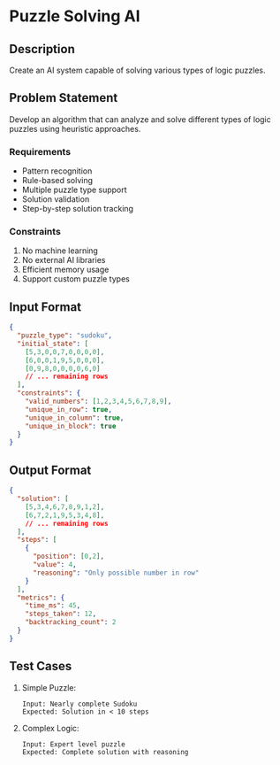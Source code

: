 # Puzzle Solving AI

## Description
Create an AI system capable of solving various types of logic puzzles.

## Problem Statement
Develop an algorithm that can analyze and solve different types of logic puzzles using heuristic approaches.

### Requirements
- Pattern recognition
- Rule-based solving
- Multiple puzzle type support
- Solution validation
- Step-by-step solution tracking

### Constraints
1. No machine learning
2. No external AI libraries
3. Efficient memory usage
4. Support custom puzzle types

## Input Format
```json
{
  "puzzle_type": "sudoku",
  "initial_state": [
    [5,3,0,0,7,0,0,0,0],
    [6,0,0,1,9,5,0,0,0],
    [0,9,8,0,0,0,0,6,0]
    // ... remaining rows
  ],
  "constraints": {
    "valid_numbers": [1,2,3,4,5,6,7,8,9],
    "unique_in_row": true,
    "unique_in_column": true,
    "unique_in_block": true
  }
}
```

## Output Format
```json
{
  "solution": [
    [5,3,4,6,7,8,9,1,2],
    [6,7,2,1,9,5,3,4,8],
    // ... remaining rows
  ],
  "steps": [
    {
      "position": [0,2],
      "value": 4,
      "reasoning": "Only possible number in row"
    }
  ],
  "metrics": {
    "time_ms": 45,
    "steps_taken": 12,
    "backtracking_count": 2
  }
}
```

## Test Cases
1. Simple Puzzle:
   ```
   Input: Nearly complete Sudoku
   Expected: Solution in < 10 steps
   ```

2. Complex Logic:
   ```
   Input: Expert level puzzle
   Expected: Complete solution with reasoning
   ```
